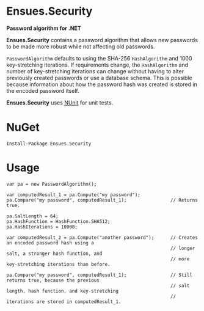 Ensues.Security
===================

**Password algorithm for .NET**

**Ensues.Security** contains a password algorithm that allows new passwords to be made more robust while not affecting old passwords.

`PasswordAlgorithm` defaults to using the SHA-256 `HashAlgorithm` and 1000 key-stretching iterations. If requirements change, the `HashAlgorithm` and number of key-stretching iterations can change without having to alter previously created passwords or use a database schema. This is possible because information about how the password hash was created is stored in the encoded password itself.

**Ensues.Security** uses [NUnit][1] for unit tests.

NuGet
===================
    Install-Package Ensues.Security

Usage
===================

    var pa = new PasswordAlgorithm();

    var computedResult_1 = pa.Compute("my password");
    pa.Compare("my password", computedResult_1);                // Returns true.

    pa.SaltLength = 64;
    pa.HashFunction = HashFunction.SHA512;
    pa.HashIterations = 10000;

    var computedResult_2 = pa.Compute("another password");      // Creates an encoded password hash using a
                                                                // longer salt, a stronger hash function, and
                                                                // more key-stretching iterations than before.

    pa.Compare("my password", computedResult_1);                // Still returns true, because the previous
                                                                // salt length, hash function, and key-stretching
                                                                // iterations are stored in computedResult_1.

  [1]: http://www.nunit.org/ "NUnit"
